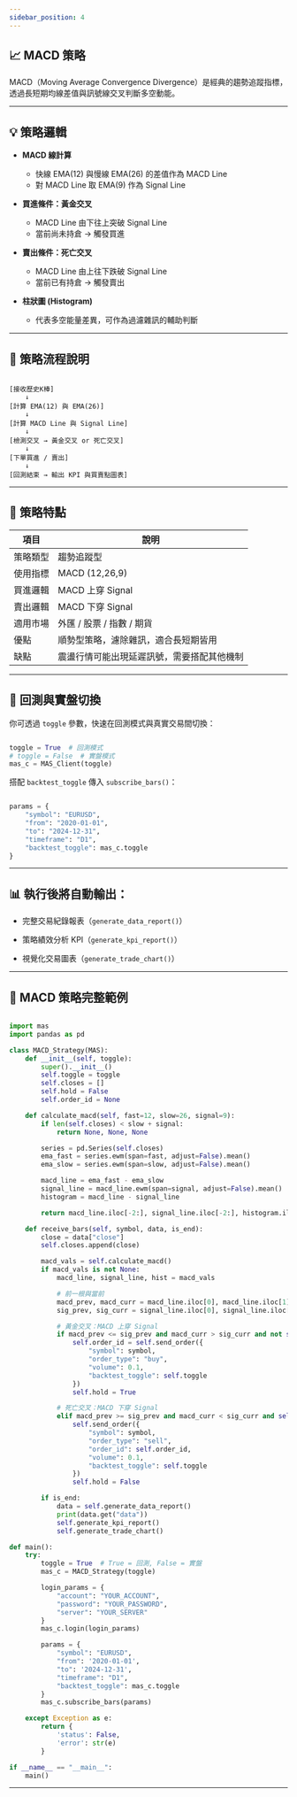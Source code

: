 ```yaml
---
sidebar_position: 4
---
```


## 📈 MACD 策略

MACD（Moving Average Convergence Divergence）是經典的趨勢追蹤指標，透過長短期均線差值與訊號線交叉判斷多空動能。

---

## 💡 策略邏輯

- **MACD 線計算**
  - 快線 EMA(12) 與慢線 EMA(26) 的差值作為 MACD Line
  - 對 MACD Line 取 EMA(9) 作為 Signal Line

- **買進條件：黃金交叉**
  - MACD Line 由下往上突破 Signal Line
  - 當前尚未持倉 → 觸發買進

- **賣出條件：死亡交叉**
  - MACD Line 由上往下跌破 Signal Line
  - 當前已有持倉 → 觸發賣出

- **柱狀圖 (Histogram)**
  - 代表多空能量差異，可作為過濾雜訊的輔助判斷

---

## 🔁 策略流程說明

```text

[接收歷史K棒] 
    ↓
[計算 EMA(12) 與 EMA(26)]
    ↓
[計算 MACD Line 與 Signal Line]
    ↓
[檢測交叉 → 黃金交叉 or 死亡交叉]
    ↓
[下單買進 / 賣出]
    ↓
[回測結束 → 輸出 KPI 與買賣點圖表]

```

---

## 🧩 策略特點

| 項目       | 說明                                       |
|------------|-------------------------------------------|
| 策略類型   | 趨勢追蹤型                                  |
| 使用指標   | MACD (12,26,9)                             |
| 買進邏輯   | MACD 上穿 Signal                           |
| 賣出邏輯   | MACD 下穿 Signal                           |
| 適用市場   | 外匯 / 股票 / 指數 / 期貨                   |
| 優點       | 順勢型策略，濾除雜訊，適合長短期皆用         |
| 缺點       | 震盪行情可能出現延遲訊號，需要搭配其他機制    |

---

## 🚀 回測與實盤切換

你可透過 `toggle` 參數，快速在回測模式與真實交易間切換：

```python

toggle = True  # 回測模式
# toggle = False  # 實盤模式
mas_c = MAS_Client(toggle)

```

搭配 `backtest_toggle` 傳入 `subscribe_bars()`：

```python

params = {
    "symbol": "EURUSD",
    "from": "2020-01-01",
    "to": "2024-12-31",
    "timeframe": "D1",
    "backtest_toggle": mas_c.toggle
}

```

---

## 📊 執行後將自動輸出：

- 完整交易紀錄報表（`generate_data_report()`）

- 策略績效分析 KPI（`generate_kpi_report()`）

- 視覺化交易圖表（`generate_trade_chart()`）

---

## 📘 MACD 策略完整範例

```python

import mas
import pandas as pd

class MACD_Strategy(MAS):
    def __init__(self, toggle):
        super().__init__()
        self.toggle = toggle
        self.closes = []
        self.hold = False
        self.order_id = None

    def calculate_macd(self, fast=12, slow=26, signal=9):
        if len(self.closes) < slow + signal:
            return None, None, None

        series = pd.Series(self.closes)
        ema_fast = series.ewm(span=fast, adjust=False).mean()
        ema_slow = series.ewm(span=slow, adjust=False).mean()

        macd_line = ema_fast - ema_slow
        signal_line = macd_line.ewm(span=signal, adjust=False).mean()
        histogram = macd_line - signal_line

        return macd_line.iloc[-2:], signal_line.iloc[-2:], histogram.iloc[-2:]

    def receive_bars(self, symbol, data, is_end):
        close = data["close"]
        self.closes.append(close)

        macd_vals = self.calculate_macd()
        if macd_vals is not None:
            macd_line, signal_line, hist = macd_vals

            # 前一根與當前
            macd_prev, macd_curr = macd_line.iloc[0], macd_line.iloc[1]
            sig_prev, sig_curr = signal_line.iloc[0], signal_line.iloc[1]

            # 黃金交叉：MACD 上穿 Signal
            if macd_prev <= sig_prev and macd_curr > sig_curr and not self.hold:
                self.order_id = self.send_order({
                    "symbol": symbol,
                    "order_type": "buy",
                    "volume": 0.1,
                    "backtest_toggle": self.toggle
                })
                self.hold = True

            # 死亡交叉：MACD 下穿 Signal
            elif macd_prev >= sig_prev and macd_curr < sig_curr and self.hold:
                self.send_order({
                    "symbol": symbol,
                    "order_type": "sell",
                    "order_id": self.order_id,
                    "volume": 0.1,
                    "backtest_toggle": self.toggle
                })
                self.hold = False

        if is_end:
            data = self.generate_data_report()
            print(data.get("data"))
            self.generate_kpi_report()
            self.generate_trade_chart()

def main():
    try:
        toggle = True  # True = 回測, False = 實盤
        mas_c = MACD_Strategy(toggle)

        login_params = {
            "account": "YOUR_ACCOUNT",
            "password": "YOUR_PASSWORD",
            "server": "YOUR_SERVER"
        }
        mas_c.login(login_params)

        params = {
            "symbol": "EURUSD",
            "from": '2020-01-01',
            "to": '2024-12-31',
            "timeframe": "D1",
            "backtest_toggle": mas_c.toggle
        }
        mas_c.subscribe_bars(params)

    except Exception as e:
        return {
            'status': False,
            'error': str(e)
        }

if __name__ == "__main__":
    main()

```

---